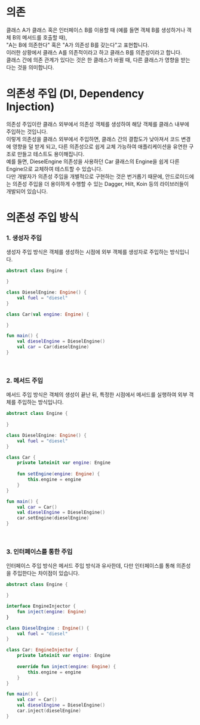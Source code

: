 # 의존
클래스 A가 클래스 혹은 인터페이스 B를 이용할 때 (예를 들면 객체 B를 생성하거나 객체 B의 메서드를 호출할 때),<br>
"A는 B에 의존한다" 혹은 "A가 의존성 B를 갖는다"고 표현합니다.<br>
이러한 상황에서 클래스 A를 의존적이라고 하고 클래스 B를 의존성이라고 합니다.<br>
클래스 간에 의존 관계가 있다는 것은 한 클래스가 바뀔 때, 다른 클래스가 영향을 받는다는 것을 의미합니다.

# 의존성 주입 (DI, Dependency Injection)
의존성 주입이란 클래스 외부에서 의존성 객체를 생성하여 해당 객체를 클래스 내부에 주입하는 것입니다.<br>
이렇게 의존성을 클래스 외부에서 주입하면, 클래스 간의 결합도가 낮아져서 코드 변경에 영향을 덜 받게 되고, 다른 의존성으로 쉽게 교체 가능하여 애플리케이션을 유연한 구조로 만들고 테스트도 용이해집니다.<br>
예를 들면, DieselEngine 의존성을 사용하던 Car 클래스의 Engine을 쉽게 다른 Engine으로 교체하여 테스트할 수 있습니다.<br>
다만 개발자가 의존성 주입을 개별적으로 구현하는 것은 번거롭기 때문에, 안드로이드에는 의존성 주입을 더 용이하게 수행할 수 있는 Dagger, Hilt, Koin 등의 라이브러들이 개발되어 있습니다.

# 의존성 주입 방식
### 1. 생성자 주입
생성자 주입 방식은 객체를 생성하는 시점에 외부 객체를 생성자로 주입하는 방식입니다.
``` kotlin
abstract class Engine {

}

class DieselEngine: Engine() {
    val fuel = "diesel"
}

class Car(val engine: Engine) {

}

fun main() {
    val dieselEngine = DieselEngine()
    val car = Car(dieselEngine)
}
```
<br>

### 2. 메서드 주입
메서드 주입 방식은 객체의 생성이 끝난 뒤, 특정한 시점에서 메서드를 실행하여 외부 객체를 주입하는 방식입니다.
``` kotlin
abstract class Engine {
    
}

class DieselEngine: Engine() {
    val fuel = "diesel"
}

class Car {
    private lateinit var engine: Engine
    
    fun setEngine(engine: Engine) {
        this.engine = engine
    }
}

fun main() {
    val car = Car()
    val dieselEngine = DieselEngine()
    car.setEngine(dieselEngine)
}
```
<br>

### 3. 인터페이스를 통한 주입
인터페이스 주입 방식은 메서드 주입 방식과 유사한데, 다만 인터페이스를 통해 의존성을 주입한다는 차이점이 있습니다.
``` kotlin
abstract class Engine {

}

interface EngineInjector {
    fun inject(engine: Engine)
}

class DieselEngine : Engine() {
    val fuel = "diesel"
}

class Car: EngineInjector {
    private lateinit var engine: Engine
    
    override fun inject(engine: Engine) {
        this.engine = engine
    }
}

fun main() {
    val car = Car()
    val dieselEngine = DieselEngine()
    car.inject(dieselEngine)
}
```
